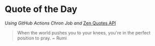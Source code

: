 # Quote of the Day 
*Using GitHub Actions Chron Job and* [Zen Quotes API]( https://zenquotes.io/ )
> When the world pushes you to your knees, you're in the perfect position to pray. ~ Rumi
